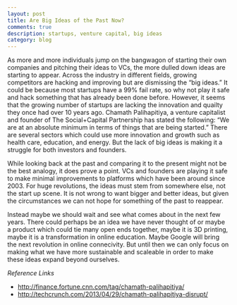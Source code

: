 ```yaml
---
layout: post
title: Are Big Ideas of the Past Now?
comments: true
description: startups, venture capital, big ideas
category: blog
---
```


As more and more individuals jump on the bangwagon of starting their own companies and pitching their ideas to VCs, the more dulled down ideas are starting to appear. Across the industry in different fields, growing competitors are hacking and improving but are dismissing the “big ideas.” It could be because most startups have a 99% fail rate, so why not play it safe and hack something that has already been done before. However, it seems that the growing number of startups are lacking the innovation and quailty they once had over 10 years ago. Chamath Palihapitiya, a venture capitalist and founder of The Social+Capital Partnership has stated the following: “We are at an absolute minimum in terms of things that are being started.” There are several sectors which could use more innovation and growth such as health care, education, and energy. But the lack of big ideas is making it a struggle for both investors and founders.

While looking back at the past and comparing it to the present might not be the best analogy, it does prove a point. VCs and founders are playing it safe to make minimal improvements to platforms which have been around since 2003. For huge revolutions, the ideas must stem from somewhere else, not the start up scene. It is not wrong to want bigger and better ideas, but given the circumstances we can not hope for something of the past to reappear.

Instead maybe we should wait and see what comes about in the next few years. There could perhaps be an idea we have never thought of or maybe a product which could tie many open ends together, maybe it is 3D printing, maybe it is a transformation in online education. Maybe Google will bring the next revolution in online connecivity. But until then we can only focus on making what we have more sustainable and scaleable in order to make these ideas expand beyond ourselves.

*Reference Links*

* <http://finance.fortune.cnn.com/tag/chamath-palihapitiya/>
* <http://techcrunch.com/2013/04/29/chamath-palihapitiya-disrupt/>

